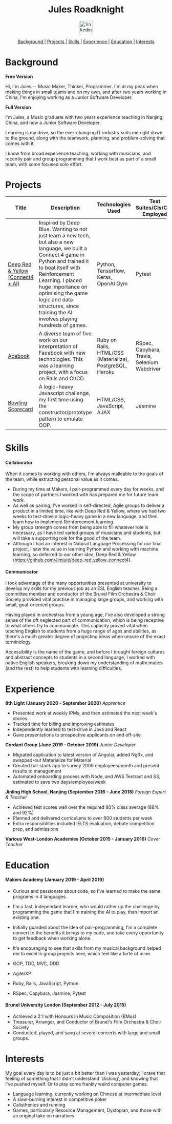 <h1 align="center">Jules Roadknight</h1>

<p align="center">
<a href="https://www.linkedin.com/in/jules-roadknight/">
<img src="https://www.iconfinder.com/data/icons/free-social-icons/67/linkedin_circle_color-512.png" alt="linkedin" hspace="50" height="42" width="42"></a></p>

<div align="center">
    
[Background ](#background) | 
[Projects ](#projects) | 
[Skills ](#skills) | 
[Experience ](#experience) | 
[Education ](#education) | 
[Interests ](#interests)

</div>

# Background

**Free Version**

Hi, I'm Jules -- Music Maker, Thinker, Programmer. I'm at my peak when making things in small teams and on my own, and after two years working in China, I'm enjoying working as a Junior Software Developer.

**Full Version**

I'm Jules, a Music graduate with two years experience teaching in Nanjing, China,  and now a Junior Software Developer.

Learning is my drive, so the ever-changing IT industry suits me right down to the ground, along with the teamwork, planning, and problem-solving that comes with it.

I know from broad experience teaching, working with musicians, and recently pair and group programming that I work best as part of a small team, with some focused solo effort.

# Projects
| Title | Description | Technologies Used | Test Suites/CIs/CDs Employed |
|--|--|--|--|
| [Deep Red & Yellow (Connect4 + AI)](https://github.com/Jimjule/deep_red_yellow_connect4) | Inspired by Deep Blue. Wanting to not just learn a new tech, but also a new language, we built a Connect 4 game in Python and trained it to beat itself with Reinforcement Learning. I placed huge importance on optimising the game logic and data structures, since training the AI involves playing hundreds of games. | Python, Tensorflow, Keras, OpenAI Gym | Pytest |
| [Acebook](https://github.com/Jimjule/Acebook-Team_404) | A diverse team of five work on our interpretation of Facebook with new technologies. This was a learning project, with a focus on Rails and CI/CD. | Ruby on Rails, HTML/CSS (Materialize), PostgreSQL, Heroku | RSpec, Capybara, Travis, Selenium Webdriver |
| [Bowling Scorecard](https://github.com/Jimjule/bowling-challenge) | A logic-heavy Javascript challenge, my first time using the constructor/prototype pattern to emulate OOP. |HTML/CSS, JavaScript, AJAX | Jasmine  |

# Skills

#### Collaborator

When it comes to working with others, I'm always malleable to the goals of the team, while extracting personal value as it comes.

- During my time at Makers, I pair-programmed every day for weeks, and the scope of partners I worked with has prepared me for future team work.
- As well as pairing, I've worked in self-directed, Agile groups to deliver a product in a limited time, like with Deep Red & Yellow, where we had two weeks to test-drive a logic-heavy game in a new language, and then learn how to implement Reinforcement learning.
- My group strength comes from being able to fill whatever role is necessary, as I have led varied groups of musicians and students, but will take a supporting role for the good of the team.
- Although I had an interest in Natural Language Processing for our final project, I saw the value in learning Python and working with machine learning, so deferred to our other idea, Deep Red & Yellow (https://github.com/Jimjule/deep_red_yellow_connect4).

#### Communicator

I took advantage of the many opportunities presented at university to develop my skills for my previous job as an ESL English teacher. Being a committee member and conductor of the Brunel Film Orchestra & Choir Society provided vital practise in managing large groups, and working with small, goal-oriented groups.

Having played in orchestras from a young age, I've also developed a strong sense of the oft neglected part of communication, which is being receptive to what others try to communicate. This capacity proved vital when teaching English to students from a huge range of ages and abilities, as there's a much greater degree of projecting ideas when unsure of the exact terminology.

Accessibility is the name of the game, and before I brought foreign cultures and abstract concepts to students in a second language, I worked with native English speakers, breaking down my understanding of mathematics (and the rest) to help students with learning difficulties.

# Experience

**8th Light (January 2020 - September 2020)**
*Apprentice*
- Presented work at weekly IPMs, and then estimated the next week's stories
- Tracked time for billing and improving estimates
- Independently learned to test-drive in Java and React
- Gave presentations to prospective applicants on and off-site

**Cordant Group (June 2019 - October 2019)**
*Junior Developer*
- Migrated application to latest version of Angular, added NgRx, and swapped-out Materialize for Material
- Created full-stack app to survey 2000 employees/month and present results to management
- Automated onboarding process with Node, and AWS Textract and S3, estimated to save two days/employee/week

**Jinling High School, Nanjing (September 2016 - June 2018)**
*Foreign Expert & Teacher*
- Achieved test scores well over the required 80% class average (88% and 92%)
- Planned and delivered curriculums to over 600 students per week
- Extra responsiblities included IELTS evaluation, debate competition prep, and admissions

**Various West-London Academies (October 2015 - January 2016)**
*Cover Teacher*  

# Education

#### Makers Academy (January 2019 - April 2019)

- Curious and passionate about code, so I've learned to make the same programs in 4 languages.
- I'm a fast, independant learner, who would rather up the challenge by programming the game that I'm training the AI to play, than import an existing one.
- Initially guarded about the idea of pair-programming, I'm a complete convert to the benefits it brings to my code, and take every opportunity to get feedback when working alone.
- It's encouraging to see that skills from my musical background helped me to excel in group projects here, which feel like a forte of mine.

- OOP, TDD, MVC, DDD
- Agile/XP
- Ruby, Rails, JavaScript, Python
- RSpec, Capybara, Jasmine, Pytest

#### Brunel University London (September 2012 - July 2015)

- Achieved a 2:1 with Honours in Music Composition (BMus)
- Treasurer, Arranger, and Conductor of Brunel's Film Orchestra & Choir Society
- Conducted, played, and sang at several concerts with large and small groups.

# Interests

My goal every day is to be just a bit better than I was yesterday; I crave that feeling of something that I didn't understand 'clicking', and knowing that I've pushed myself. Or to play some frankly weird computer games.

- Language learning, currently working on Chinese at intermediate level
- A slow-burning interest in competitive poker
- Calisthenics and running
- Games, particularly Resource Management, Dystopian, and those with an original take on narratives
